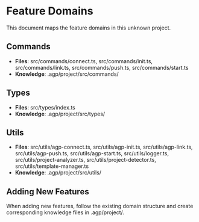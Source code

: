 # Feature Domains

This document maps the feature domains in this unknown project.


## Commands
- **Files**: src/commands/connect.ts, src/commands/init.ts, src/commands/link.ts, src/commands/push.ts, src/commands/start.ts
- **Knowledge**: .agp/project/src/commands/

## Types
- **Files**: src/types/index.ts
- **Knowledge**: .agp/project/src/types/

## Utils
- **Files**: src/utils/agp-connect.ts, src/utils/agp-init.ts, src/utils/agp-link.ts, src/utils/agp-push.ts, src/utils/agp-start.ts, src/utils/logger.ts, src/utils/project-analyzer.ts, src/utils/project-detector.ts, src/utils/template-manager.ts
- **Knowledge**: .agp/project/src/utils/


## Adding New Features
When adding new features, follow the existing domain structure and create corresponding knowledge files in .agp/project/.
